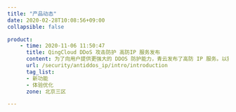 ```yaml
---
title: "产品动态"
date: 2020-02-28T10:08:56+09:00
collapsible: false

product:
    - time: 2020-11-06 11:50:47
      title: QingCloud DDoS 攻击防护 高防IP 服务发布
      content: 为了向用户提供更强大的 DDOS 防护能力，青云发布了高防 IP 服务。以独立的高防机房方案，为青云用户提供海量的带宽资源和 DDos防护能力。
      url: /security/antiddos_ip/intro/introduction
      tag_list:
      - 新功能
      - 体验优化
      zone: 北京三区

---
```


<!-- 设置上述参数可生成产品动态页  -->

